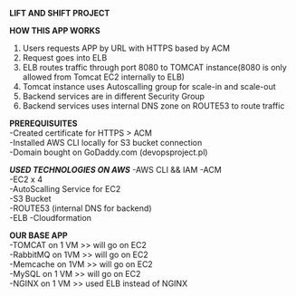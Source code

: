**LIFT AND SHIFT PROJECT**




**HOW THIS APP WORKS**
1) Users requests APP by URL with HTTPS based by ACM
2) Request goes into ELB  
3) ELB routes traffic through port 8080 to TOMCAT instance(8080 is only allowed from Tomcat EC2 internally to ELB)  
4) Tomcat instance uses Autoscalling group for scale-in and scale-out  
5) Backend services are in different Security Group  
7) Backend services uses internal DNS zone on ROUTE53 to route traffic  

**PREREQUISUITES**  
-Created certificate for HTTPS > ACM  
-Installed AWS CLI locally for S3 bucket connection  
-Domain bought on GoDaddy.com (devopsproject.pl)  

***USED TECHNOLOGIES ON AWS***
-AWS CLI && IAM 
-ACM  
-EC2 x 4  
-AutoScalling Service for EC2  
-S3 Bucket  
-ROUTE53 (internal DNS for backend)  
-ELB
-Cloudformation

**OUR BASE APP**  
-TOMCAT on 1 VM   >> will go on EC2  
-RabbitMQ on 1VM  >> will go on EC2  
-Memcache on 1VM  >> will go on EC2  
-MySQL    on 1 VM >> will go on EC2  
-NGINX    on 1 VM >> used ELB instead of NGINX  
